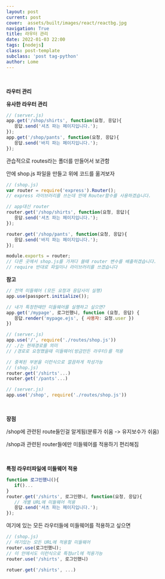 ```yaml
---
layout: post
current: post
cover:  assets/built/images/react/reactbg.jpg
navigation: True
title: 라우터 관리
date: 2022-01-03 22:00
tags: [nodejs]
class: post-template
subclass: 'post tag-python'
author: Lome
---
```


<span></span>

<br>

<strong class="subtitle_fontAwesome">라우터 관리</strong>

<strong class="subtitle2_fontAwesome">유사한 라우터 관리</strong>

~~~javascript
// (server.js)
app.get('/shop/shirts', function(요청, 응답){
   응답.send('셔츠 파는 페이지입니다.');
});
app.get('/shop/pants', function(요청, 응답){
   응답.send('바지 파는 페이지입니다.');
}); 
~~~

관습적으로 routes라는 폴더를 만들어서 보관함

안에 shop.js 파일을 만들고 위에 코드를 옮겨보자

~~~javascript
// (shop.js)
var router = require('express').Router();
// express 라이브러리를 쓰는데 안에 Router함수를 사용하겠습니다.

// app대신 router
router.get('/shop/shirts', function(요청, 응답){
   응답.send('셔츠 파는 페이지입니다.');
});

router.get('/shop/pants', function(요청, 응답){
   응답.send('바지 파는 페이지입니다.');
}); 

module.exports = router;
// 다른 곳에서 shop.js를 가져다 쓸때 router 변수를 배출하겠습니다.
// require 반대로 파일이나 라이브러리를 쓰겠습니다
~~~

<strong>참고</strong>

~~~javascript
// 전역 미들웨어 (모든 요청과 응답사이 실행)
app.use(passport.initialize());

// 내가 특정한때만 미들웨어를 실행하고 싶으면?
app.get('/mypage', 로그인했니, function (요청, 응답) {
   응답.render('mypage.ejs', { 사용자: 요청.user })
})
~~~

~~~javascript
// (server.js)
app.use('/', require('./routes/shop.js'))
// ./는 현재경로를 의미
// /경로로 요청했을때 미들웨어(방금만든 라우터)를 적용
~~~

~~~javascript
// 중복된 부분을 이런식으로 깔끔하게 작성가능
// (shop.js)
router.get('/shirts'...)
router.get('/pants'...)

// (server.js)
app.use('/shop', require('./routes/shop.js'))
~~~

<br>

<strong class="subtitle2_fontAwesome">장점</strong>

/shop에 관련된 route들인걸 알게됨(분류가 쉬움 -> 유지보수가 쉬움)

/shop과 관련된 router들에만 미들웨어를 적용하기 편리해짐

<br>

<strong class="subtitle2_fontAwesome">특정 라우터파일에 미들웨어 적용</strong>

~~~Javascript
function 로그인했니(){
   if()...
}
router.get('/shirts', 로그인했니, function(요청, 응답){
   // 개별 URL에 미들웨어 적용
   응답.send('셔츠 파는 페이지입니다.');
});
~~~

여기에 있는 모든 라우터들에 미들웨어를 적용하고 싶으면 

~~~Javascript
// (shop.js)
// 여기있는 모든 URL에 적용할 미들웨어
router.use(로그인했니); 
// 이 안에서도 이런식으로 특정url에 적용가능
router.use('/shirts', 로그인했니)

rotuer.get('/shirts', ...)
~~~